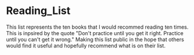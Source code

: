 # Reading_List
This list represents the ten books that I would recommed reading ten times. This is inpsired by the quote "Don't practice until you get it right. Practice until you can't get it wrong."
Making this list public in the hope that others would find it useful and hopefully recommend what is on their list. 
